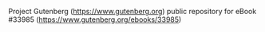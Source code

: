 Project Gutenberg (https://www.gutenberg.org) public repository for eBook #33985 (https://www.gutenberg.org/ebooks/33985)
